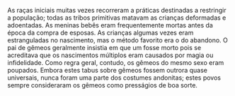 ﻿As raças iniciais muitas vezes recorreram a práticas destinadas a restringir a população; todas as tribos primitivas matavam as crianças deformadas e adoentadas. As meninas bebês eram frequentemente mortas antes da época da compra de esposas. As crianças algumas vezes eram estranguladas no nascimento, mas o método favorito era o do abandono. O pai de gêmeos geralmente insistia em que um fosse morto pois se acreditava que os nascimentos múltiplos eram causados por magia ou infidelidade. Como regra geral, contudo, os gêmeos do mesmo sexo eram poupados. Embora estes tabus sobre gêmeos fossem outrora quase universais, nunca foram uma parte dos costumes andonitas; estes povos sempre consideraram os gêmeos como presságios de boa sorte.